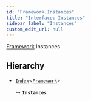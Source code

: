 ```yaml
---
id: "Framework.Instances"
title: "Interface: Instances"
sidebar_label: "Instances"
custom_edit_url: null
---
```


[Framework](../namespaces/Framework.md).Instances

## Hierarchy

- [`Index`](../namespaces/Framework.md#index)<[`Framework`](../classes/Framework.md)\>

  ↳ **`Instances`**
